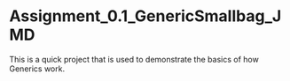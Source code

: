 # Assignment_0.1_GenericSmallbag_JMD

This is a quick project that is used to demonstrate the basics of how Generics work.
